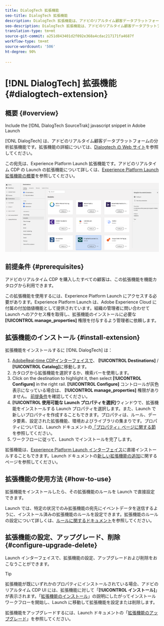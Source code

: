 ```yaml
---
title: DialogTech 拡張機能
seo-title: DialogTech 拡張機能
description: DialogTech 拡張機能は、アドビのリアルタイム顧客データプラットフォームの Analytics の宛先です。拡張機能について詳しくは、Adobe Exchange の拡張機能のページを参照してください。
seo-description: DialogTech 拡張機能は、アドビのリアルタイム顧客データプラットフォームの Analytics の宛先です。拡張機能について詳しくは、Adobe Exchange の拡張機能のページを参照してください。
translation-type: tm+mt
source-git-commit: a251d843401d2f092e368a4cdac217171fa4687f
workflow-type: tm+mt
source-wordcount: '506'
ht-degree: 90%

---
```



# [!DNL DialogTech] 拡張機能 {#dialogtech-extension}

## 概要 {#overview}

Include the [!DNL DialogTech SourceTrak] javascript snippet in Adobe Launch

[!DNL DialogTech] は、アドビのリアルタイム顧客データプラットフォームの分析拡張機能です。拡張機能の詳細については、[Dialogtech の Web サイト](https://www.dialogtech.com/)を参照してください。

この宛先は、Experience Platform Launch 拡張機能です。アドビのリアルタイム CDP の Launch の拡張機能について詳しくは、[Experience Platform Launch 拡張機能の概要](/help/rtcdp/destinations/experience-platform-launch-extensions.md)を参照してください。

![DialogTech 拡張機能](assets/dialogtech-extension.png)

## 前提条件 {#prerequisites}

アドビのリアルタイム CDP を購入したすべての顧客は、この拡張機能を機能カタログから利用できます。

この拡張機能を使用するには、Experience Platform Launch にアクセスする必要があります。Experience Platform Launch は、Adobe Experience Cloud に付属の付加価値機能として提供されています。組織の管理者に問い合わせて Launch へのアクセス権を取得し、拡張機能のインストールに必要な **[!UICONTROL manage_properties]** 権限を付与するよう管理者に依頼します。

## 拡張機能のインストール {#install-extension}

拡張機能をインストールするに [!DNL DialogTech] は：

1. [AdobeReal-time CDPインターフェイスで](http://platform.adobe.com/)、 **[!UICONTROL Destinations]** / **[!UICONTROL Catalog]**&#x200B;に移動します。
2. カタログから拡張機能を選択するか、検索バーを使用します。
3. Click on the destination to highlight it, then select **[!UICONTROL Configure]** in the right rail. **[!UICONTROL Configure]** コントロールが灰色表示になっている場合は、 **[!UICONTROL manage_properties]** 権限がありません。 [前提条件](#prerequisites)を確認してください。
4. **[!UICONTROL 使用可能な Launch プロパティを選択]**&#x200B;ウィンドウで、拡張機能をインストールする Launch プロパティを選択します。また、Launch で新しいプロパティを作成することもできます。プロパティは、ルール、データ要素、設定された拡張機能、環境およびライブラリの集まりです。プロパティについては、Launch ドキュメントの[「プロパティ」ページに関する節](https://docs.adobe.com/content/help/ja-JP/launch/using/reference/admin/companies-and-properties.html#プロパティページ)を参照してください。
5. ワークフローに従って、Launch でインストールを完了します。

拡張機能は、[Experience Platform Launch インターフェイス](https://launch.adobe.com/)に直接インストールすることもできます。Launch ドキュメントの[新しい拡張機能の追加](https://docs.adobe.com/content/help/ja-JP/launch/using/reference/manage-resources/extensions/overview.html#add-a-new-extension)に関するページを参照してください。


## 拡張機能の使用方法 {#how-to-use}

拡張機能をインストールしたら、その拡張機能のルールを Launch で直接設定できます。

Launch では、特定の状況でのみ拡張機能の宛先にイベントデータを送信するように、インストール済みの拡張機能のルールを設定できます。拡張機能のルールの設定について詳しくは、[ルールに関するドキュメント](https://docs.adobe.com/help/ja-JP/launch/using/reference/manage-resources/rules.html)を参照してください。

## 拡張機能の設定、アップグレード、削除 {#configure-upgrade-delete}

Launch インターフェイスで、拡張機能の設定、アップグレードおよび削除をおこなうことができます。

>[!TIP]
>
>拡張機能が既にいずれかのプロパティにインストールされている場合、アドビのリアルタイム CDP UI には、拡張機能に対して「**[!UICONTROL インストール]**」が表示されます。「[拡張機能のインストール](#install-extension)」の説明にしたがってインストールワークフローを開始し、Launch に移動して拡張機能を設定または削除します。

拡張機能をアップグレードするには、Launch ドキュメントの「[拡張機能のアップグレード](https://docs.adobe.com/content/help/ja-JP/launch/using/reference/manage-resources/extensions/extension-upgrade.html)」を参照してください。



